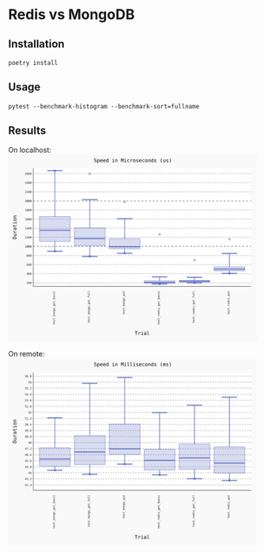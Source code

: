 # Redis vs MongoDB

## Installation

```shell
poetry install
```

## Usage

```shell
pytest --benchmark-histogram --benchmark-sort=fullname
```

## Results

On localhost:
![local host](results/local.svg)

On remote:
![remote host](results/remote.svg)
